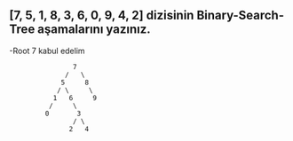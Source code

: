 ## [7, 5, 1, 8, 3, 6, 0, 9, 4, 2] dizisinin Binary-Search-Tree aşamalarını yazınız.
 
-Root 7 kabul edelim

                    7                   
                  /   \
                 5     8    
                / \     \
               1   6     9
              /     \
             0       3
                    / \
                   2   4